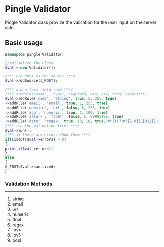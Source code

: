 Pingle Validator
===============

Pingle Validator class provide the validation for the user input on the server side. 

Basic usage
------------
```php
namespace pingle/Validator;

//initialize the class
$val = new Validator();

/*** use POST as the source ***/
$val->addSource($_POST);

/*** add a form field rule ***/
/*** addRule('name', 'type', required, min, max, trim, regex)***/
$val->addRule('name', 'string', true, 5, 255, true)
->addRule('email', 'email', true, 1, 255, true)
->addRule('website', 'url', false, 1, 255, true)
->addRule('age', 'numeric', true, 1, 100, true)
->addRule('salary', 'float', false, 1, 99999999, true)
->addRule('date', 'regex', true, 10, 10, true,"#^(((?:0?[1-9]|1[012])|(?:0?[1-9]|[12][0-9]|3[01])|([a-zA-Z]+))([.,]?[-.\\\/\s]))?(((?:0?[1-9]|1[012])|(?:0?[1-9]|[12][0-9]|3[01])|([a-zA-Z]+))([.,]?[-.\\\/\s]))?((?:20|19)[0-9]{2})$#");
/*** run the validation rules ***/
$val->run();
/*** if there are errors show them ***/
if(sizeof($val->errors) > 0)
{
print_r($val->errors);
}
else
{
$_POST=$val->sanitized;
}
```

### Validation Methods
----------------------
1. string
2. email
3. url
4. numeric
5. float
6. regex
7. ipv4
8. ipv6
9. bool
